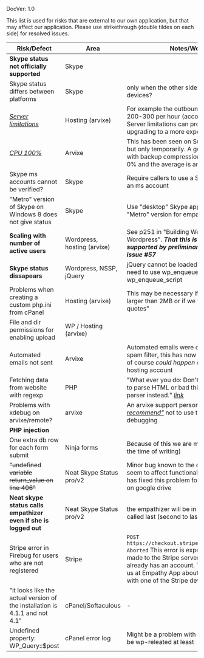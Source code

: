 DocVer: 1.0


This list is used for risks that are external to our own application, but that may affect our application. Please use strikethrough (double tildes on each side) for resolved issues.

Risk/Defect | Area | Notes/Workaround
--- | --- | ---
**Skype status not officially supported** | Skype |
Skype status differs between platforms | Skype | only when the other side is logged in on multiple devices?
[*Server limitations*](https://support.arvixe.com/index.php?/Knowledgebase/Article/View/289/4/linux-hosting-resource-limits) | Hosting (arvixe) | For example the outbound emails are limited to 200-300 per hour (according to the support). Server limitations can probably be solved by upgrading to a more expensive plan
[*CPU 100%*](http://forum.arvixe.com/smf/clip-bucket-software/100-cpu-usage/) | Arvixe | This has been seen on SunyataZero's account, but only temporarily. A guess is that it has to do with backup compression - normally the load is 0% and the average is around 0% as well
Skype ms accounts cannot be verified? | Skype | Require callers to use a Skype account instead of an ms account
"Metro" version of Skype on Windows 8 does not give status | Skype | Use "desktop" Skype app version instead of "Metro" version for empathizers
**Scaling with number of active users** | Wordpress, hosting (arvixe) | See p251 in "Building Web Apps with Wordpress". ***That this is a big problem is supported by preliminary load testing, see issue #57***
**Skype status dissapears** | Wordpress, NSSP, jQuery | jQuery cannot be loaded in a traditional way, we need to use wp_enqueue_scripts + wp_enqueue_script
Problems when creating a custom php.ini from cPanel | Hosting (arvixe) | This may be necessary if we want to upload files larger than 2MB or if we want to disable "magic quotes"
File and dir permissions for enabling upload | WP / Hosting (arvixe) |
Automated emails not sent | Arvixe | Automated emails were caught in an *outbound* spam filter, this has now been fixed by arvixe but of course *could happen again* if we create a new hosting account
Fetching data from website with regexp | PHP | "What ever you do: Don't use regular expressions to parse HTML or bad things will happen. Use a parser instead." [*link*](http://stackoverflow.com/questions/2019892/extract-data-from-website-via-php)
Problems with xdebug on arvixe/remote? | arvixe | An arvixe support person said that they [*"strongly recommend"*](http://forum.arvixe.com/smf/general/xdebug/) not to use their server for debugging
**PHP injection** | |
One extra db row for each form submit | Ninja forms | Because of this we are making our own forms (at the time of writing)
~~"undefined variable return_value on line 406"~~ | Neat Skype Status pro/v2 | Minor bug known to the developer of nss, doesn't seem to affect functionality. UPDATE: Now Tord has fixed this problem for the file that is available on google drive
**Neat skype status calls empathizer even if she is logged out** | Neat Skype Status pro/v2 | the empathizer will be in the queue and will be called last (second to last?)
Stripe error in Firebug for users who are not registered | Stripe | ```POST https://checkout.stripe.com/api/account/lookup Aborted``` This error is expected since a call will be made to the Stripe servers to see if the user already has an account. There is nothing to do for us at Empathy App about this, I've verified this with one of the Stripe devs
"it looks like the actual version of the installation is 4.1.1 and not 4.1" | cPanel/Softaculous | -
Undefined property: WP_Query::$post | cPanel error log | Might be a problem with a wp plugin, seends to be wp-releated at least
